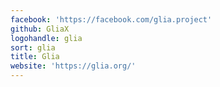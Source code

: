 ```yaml
---
facebook: 'https://facebook.com/glia.project'
github: GliaX
logohandle: glia
sort: glia
title: Glia
website: 'https://glia.org/'
---
```

